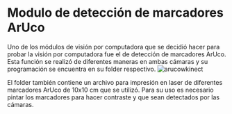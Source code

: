 # Modulo de detección de marcadores ArUco
Uno de los módulos de visión por computadora que se decidió hacer para probar la visión por computadora fue el de detección de marcadores ArUco. Esta función se realizó 
de diferentes maneras en ambas cámaras y su programación se encuentra en su folder respectivo. 
![arucowkinect](https://user-images.githubusercontent.com/69053381/195361681-ebd66228-31b0-4c50-9ee5-a99a9d5cc750.png)

El folder también contiene un archivo para impresión en laser de diferentes marcadores ArUco de 10x10 cm que se utilizó. Para su uso es necesario pintar los marcadores para hacer contraste y que sean detectados por las cámaras. 
